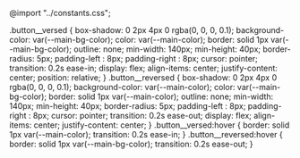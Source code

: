 @import "../constants.css";

.button__versed {
  box-shadow: 0 2px 4px 0 rgba(0, 0, 0, 0.1);
  background-color: var(--main-bg-color);
  color: var(--main-color);
  border: solid 1px var(--main-bg-color);
  outline: none;
  min-width: 140px;
  min-height: 40px;
  border-radius: 5px;
  padding-left : 8px;
  padding-right : 8px;
  cursor: pointer;
  transition: 0.2s ease-in;
  display: flex;
  align-items: center;
  justify-content: center;
  position: relative;
}
.button__reversed {
  box-shadow: 0 2px 4px 0 rgba(0, 0, 0, 0.1);
  background-color: var(--main-color);
  color: var(--main-bg-color);
  border: solid 1px var(--main-color);
  outline: none;
  min-width: 140px;
  min-height: 40px;
  border-radius: 5px;
  padding-left : 8px;
  padding-right : 8px;
  cursor: pointer;
  transition: 0.2s ease-out;
  display: flex;
  align-items: center;
  justify-content: center;
}
.button__versed:hover {
  border: solid 1px var(--main-color);
  transition: 0.2s ease-in;
}
.button__reversed:hover {
  border: solid 1px var(--main-bg-color);
  transition: 0.2s ease-out;
}

